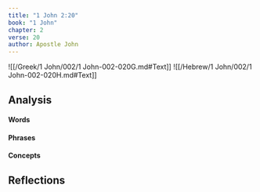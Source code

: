 ```yaml
---
title: "1 John 2:20"
book: "1 John"
chapter: 2
verse: 20
author: Apostle John
---
```

![[/Greek/1 John/002/1 John-002-020G.md#Text]]
![[/Hebrew/1 John/002/1 John-002-020H.md#Text]]

## Analysis

#### Words

#### Phrases

#### Concepts

## Reflections
